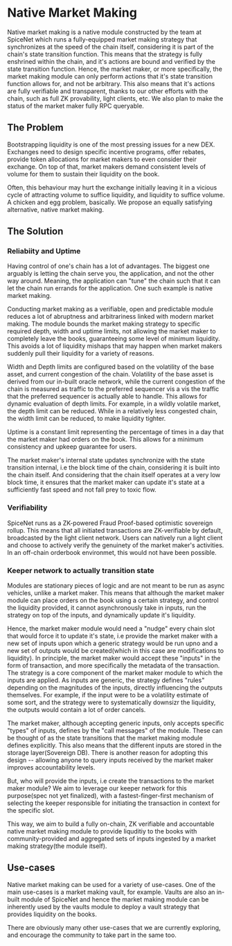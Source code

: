 # Native Market Making

Native market making is a native module constructed by the team at SpiceNet which runs a fully-equipped market making strategy that synchronizes at the speed of the chain itself, considering it is part of the chain's state transition function. This means that the strategy is fully enshrined within the chain, and it's actions are bound and verified by the state transition function. Hence, the market maker, or more specifically, the market making module can only perform actions that it's state transition function allows for, and not be arbitrary. This also means that it's actions are fully verifiable and transparent, thanks to our other efforts with the chain, such as full ZK provability, light clients, etc. We also plan to make the status of the market maker fully RPC queryable.

## The Problem

Bootstrapping liquidity is one of the most pressing issues for a new DEX. Exchanges need to design specific incentive programs, offer rebates, provide token allocations for market makers to even consider their exchange. On top of that, market makers demand consistent levels of volume for them to sustain their liquidity on the book.

Often, this behaviour may hurt the exchange initially leaving it in a vicious cycle of attracting volume to suffice liquidity, and liquidity to suffice volume. A chicken and egg problem, basically. We propose an equally satisfying alternative, native market making.

## The Solution

### Reliabiity and Uptime

Having control of one's chain has a lot of advantages. The biggest one arguably is letting the chain serve you, the application, and not the other way around. Meaning, the application can "tune" the chain such that it can let the chain run errands for the application. One such example is native market making.

Conducting market making as a verifiable, open and predictable module reduces a lot of abruptness and arbitrariness linked with modern market making. The module bounds the market making strategy to specific required depth, width and uptime limits, not allowing the market maker to completely leave the books, guaranteeing some level of minimum liquidity. This avoids a lot of liquidity mishaps that may happen when market makers suddenly pull their liquidity for a variety of reasons.

Width and Depth limits are configured based on the volatility of the base asset, and current congestion of the chain. Volatility of the base asset is derived from our in-built oracle network, while the current congestion of the chain is measured as traffic to the preferred sequencer vis a vis the traffic that the preferred sequencer is actually able to handle. This allows for dynamic evaluation of depth limits. For example, in a wildly volatile market, the depth limit can be reduced. While in a relatively less congested chain, the width limit can be reduced, to make liquidity tighter.

Uptime is a constant limit representing the percentage of times in a day that the market maker had orders on the book. This allows for a minimum consistency and upkeep guarantee for users.

The market maker's internal state updates synchronize with the state transition internal, i.e the block time of the chain, considering it is built into the chain itself. And considering that the chain itself operates at a very low block time, it ensures that the market maker can update it's state at a sufficiently fast speed and not fall prey to toxic flow.

### Verifiability

SpiceNet runs as a ZK-powered Fraud Proof-based optimistic sovereign rollup. This means that all initiated transactions are ZK-verifiable by default, broadcasted by the light client network. Users can natively run a light client and choose to actively verify the genuinety of the market maker's activities. In an off-chain orderbook environmet, this would not have been possible.

### Keeper network to actually transition state

Modules are stationary pieces of logic and are not meant to be run as async vehicles, unlike a market maker. This means that although the market maker module can place orders on the book using a certain strategy, and control the liquidity provided, it cannot asynchronously take in inputs, run the strategy on top of the inputs, and dynamically update it's liquidity.

Hence, the market maker module would need a "nudge" every chain slot that would force it to update it's state, i.e provide the market maker with a new set of inputs upon which a generic strategy would be run upno and a new set of outputs would be created(which in this case are modifications to liquidity). In principle, the market maker would accept these "inputs" in the form of transaction, and more specifically the metadata of the transaction. The strategy is a core component of the market maker module to which the inputs are applied. As inputs are generic, the strategy defines "rules" depending on the magnitudes of the inputs, directly influencing the outputs themselves. For example, if the input were to be a volatility estimate of some sort, and the strategy were to systematically downsizr the liquidity, the outputs would contain a lot of order cancels.

The market maker, although accepting generic inputs, only accepts specific "types" of inputs, defines by the "call messages" of the module. These can be thought of as the state transitions that the market making module defines explicitly. This also means that the different inputs are stored in the storage layer(Sovereign DB). There is another reason for adopting this design -- allowing anyone to query inputs received by the market maker improves accountability levels.

But, who will provide the inputs, i.e create the transactions to the market maker module? We aim to leverage our keeper network for this purpose(spec not yet finalized), with a fastest-finger-first mechanism of selecting the keeper responsible for initiating the transaction in context for the specific slot.

This way, we aim to build a fully on-chain, ZK verifiable and accountable native market making module to provide liquditiy to the books with community-provided and aggregated sets of inputs ingested by a market making strategy(the module itself).

## Use-cases

Native market making can be used for a variety of use-cases. One of the main use-cases is a market making vault, for example. Vaults are also an in-built module of SpiceNet and hence the market making module can be inherently used by the vaults module to deploy a vault strategy that provides liquidity on the books.

There are obviously many other use-cases that we are currently exploring, and encourage the community to take part in the same too.
